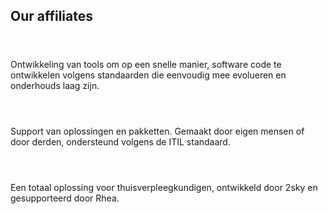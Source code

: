 ﻿## Our affiliates

<div class="affiliate" id="twosky">
    <header class="vertical layout">
        <div class="flex">
            <h1></h1>
        </div>
        <nav class="layout horizontal-reverse">
            <a class="browse" href="https://www.2sky.be"></a>
            <a class="share" href="https://www.2sky.be"></a>
        </nav>
    </header>
    <vi-grid>
        <div desktop-3 class="logo"></div>
        <div desktop-9 class="layout horizontal center-center">
            Ontwikkeling van tools om op een snelle manier, software code te ontwikkelen volgens standaarden die eenvoudig mee evolueren en onderhouds laag zijn.
        </div>
    </vi-grid>
</div>

<div class="affiliate" id="rhea">
    <header class="vertical layout">
        <div class="flex">
            <h1></h1>
        </div>
        <nav class="layout horizontal-reverse">
            <a class="browse" href="https://www.rhea.be"></a>
            <a class="share" href="https://www.rhea.be"></a>
        </nav>
    </header>
    <vi-grid>
        <div desktop-3 class="logo"></div>
        <div desktop-9 class="layout horizontal center-center">
            Support van oplossingen en pakketten. Gemaakt door eigen mensen of door derden, ondersteund volgens de ITIL standaard.
        </div>
    </vi-grid>
</div>

<div class="affiliate" id="softn">
    <header class="vertical layout">
        <div class="flex">
            <h1></h1>
        </div>
        <nav class="layout horizontal-reverse">
            <a class="browse" href="https://www.softn.be"></a>
            <a class="share" href="https://www.softn.be"></a>
        </nav>
    </header>
    <vi-grid>
        <div desktop-3 class="logo"></div>
        <div desktop-9 class="layout horizontal center-center">
            Een totaal oplossing voor thuisverpleegkundigen, ontwikkeld door 2sky en gesupporteerd door Rhea.
        </div>
    </vi-grid>
</div>